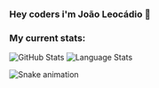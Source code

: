 ### Hey coders i'm João Leocádio 👋

### My current stats:

<img alt="GitHub Stats" src="https://github-readme-stats.vercel.app/api?username=joaoleocadio&show_icons=true&hide_border=true&theme=dark" /> 
<img alt="Language Stats" src="https://github-readme-stats.vercel.app/api/top-langs/?username=joaoleocadio&layout=compact&theme=dark&hide_border=true" />

![Snake animation](https://github.com/joaoleocadio/blob/output/github-contribution-grid-snake.svg)
<!--
**joaoleocadio/joaoleocadio** is a ✨ _special_ ✨ repository because its `README.md` (this file) appears on your GitHub profile.

Here are some ideas to get you started:

- 🔭 I’m currently working on ...
- 🌱 I’m currently learning ...
- 👯 I’m looking to collaborate on ...
- 🤔 I’m looking for help with ...
- 💬 Ask me about ...
- 📫 How to reach me: ...
- 😄 Pronouns: ...
- ⚡ Fun fact: ...
-->
